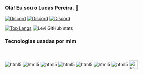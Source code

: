 ### Olá! Eu sou o Lucas Pereira. 👋

[![Discord](https://img.shields.io/badge/LinkedIn-0077B5?style=for-the-badge&logo=linkedin&logoColor=white)](https://www.linkedin.com/in/levi-j%C3%BAnior-21b70b245/)
[![Discord](https://img.shields.io/badge/Discord-7289DA?style=for-the-badge&logo=discord&logoColor=white)](https://discord.com/channels/@lucas.pereira#1251)
[![Discord](https://img.shields.io/badge/WhatsApp-25D366?style=for-the-badge&logo=whatsapp&logoColor=white)](https://api.whatsapp.com/send/?phone=%2B5575988636884)

[![Top Langs](https://github-readme-stats.vercel.app/api/top-langs/?username=lucas-s-p)](https://github.com/anuraghazra/github-readme-stats)
![Levi GitHub stats](https://github-readme-stats.vercel.app/api?username=lucas-s-p&show_icons=true&theme=dracula)

### Tecnologias usadas por mim
<div style="display: inline_block"><br></br>
  <img align="center" alt="html5" src="https://img.shields.io/badge/JavaScript-F7DF1E?style=for-the-badge&logo=javascript&logoColor=black"/>
  <img align="center" alt="html5" src="https://img.shields.io/badge/Python-14354C?style=for-the-badge&logo=python&logoColor=white"/>
  <img align="center" alt="html5" src="https://img.shields.io/badge/Java-ED8B00?style=for-the-badge&logo=java&logoColor=white"/>
  <img align="center" alt="html5" src="https://img.shields.io/badge/React-20232A?style=for-the-badge&logo=react&logoColor=61DAFB"/>
  <img align="center" alt="html5" src="https://img.shields.io/badge/React_Native-20232A?style=for-the-badge&logo=react&logoColor=61DAFB"/>
  <img align="center" alt="html5" src="https://img.shields.io/badge/HTML-239120?style=for-the-badge&logo=html5&logoColor=white"/>
  <img align="center" alt="html5" src="https://img.shields.io/badge/CSS-239120?&style=for-the-badge&logo=css3&logoColor=white"/>
  <img align="center" alt="html5" src="https://blogs.sw.siemens.com/wp-content/uploads/sites/54/2018/02/systemverilog-logo.jpg" height="28px"/>
</div>
